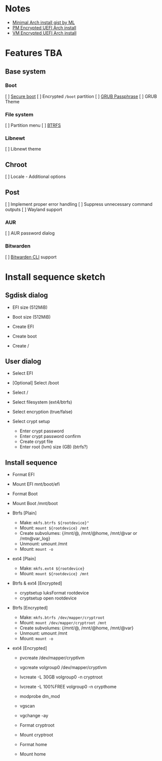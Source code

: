 # Notes

- [Minimal Arch install gist by ML](https://gist.github.com/mattiaslundberg/8620837)
- [PM Encrypted UEFI Arch install](https://gist.github.com/HardenedArray/31915e3d73a4ae45adc0efa9ba458b07)
- [VM Encrypted UEFI Arch install](https://gist.github.com/HardenedArray/d5b70681eca1d4e7cfb88df32cc4c7e6)

# Features TBA

## Base system

### Boot

[ ] [Secure boot](https://wiki.archlinux.org/title/Unified_Extensible_Firmware_Interface/Secure_Boot)
[ ] Encrypted `/boot` partition
[ ] [GRUB Passphrase](https://wiki.archlinux.org/title/GRUB/Tips_and_tricks#Password_protection_of_GRUB_menu)
[ ] GRUB Theme

### File system

[ ] Partition menu
[ ] [BTRFS](https://wiki.archlinux.org/title/btrfs)

### Libnewt

[ ] Libnewt theme

## Chroot

[ ] Locale - Additional options

## Post

[ ] Implement proper error handling
[ ] Suppress unnecessary command outputs
[ ] Wayland support

### AUR

[ ] AUR password dialog

### Bitwarden

[ ] [Bitwarden CLI](https://bitwarden.com/help/cli/) support

# Install sequence sketch

  ## Sgdisk dialog

  - EFI size (512MiB)
  - Boot size (512MiB)

  - Create EFI
  - Create boot
  - Create /

  ## User dialog

  - Select EFI
  - [Optional] Select /boot
  - Select /

  - Select filesystem (ext4/btrfs)
  - Select encryption (true/false)

  - Select crypt setup
    * Enter crypt password
    * Enter crypt password confirm
    * Create crypt file
    * Enter root (lvm) size (GB) (btrfs?)

  ## Install sequence

  - Format EFI
  - Mount EFI mnt/boot/efi

  - Format Boot
  - Mount Boot /mnt/boot

  - Btrfs [Plain]
    * Make: `mkfs.btrfs ${rootdevice}"`
    * Mount: `mount ${rootdevice} /mnt`
    * Create subvolumes: {/mnt/@, /mnt/@home, /mnt/@var or /mtn@var_log}
    * Unmount: umount /mnt
    * Mount: `mount -o`

  - ext4 [Plain]
    * Make: `mkfs.ext4 ${rootdevice}`
    * Mount: `mount ${rootdevice} /mnt`

  - Btrfs & ext4 [Encrypted]
    * cryptsetup luksFormat rootdevice
    * cryptsetup open rootdevice

  - Btrfs [Encrypted]
    * Make: `mkfs.btrfs /dev/mapper/cryptroot`
    * Mount: `mount /dev/mapper/cryptroot /mnt`
    * Create subvolumes: {/mnt/@, /mnt/@home, /mnt/@var}
    * Unmount: umount /mnt
    * Mount: `mount -o`

  - ext4 [Encrypted]
    * pvcreate /dev/mapper/cryptlvm
    * vgcreate volgroup0 /dev/mapper/cryptlvm
    * lvcreate -L 30GB volgroup0 -n cryptroot
    * lvcreate -L 100%FREE volgroup0 -n crypthome
    * modprobe dm_mod
    * vgscan
    * vgchange -ay

    * Format cryptroot
    * Mount cryptroot

    * Format home
    * Mount home

